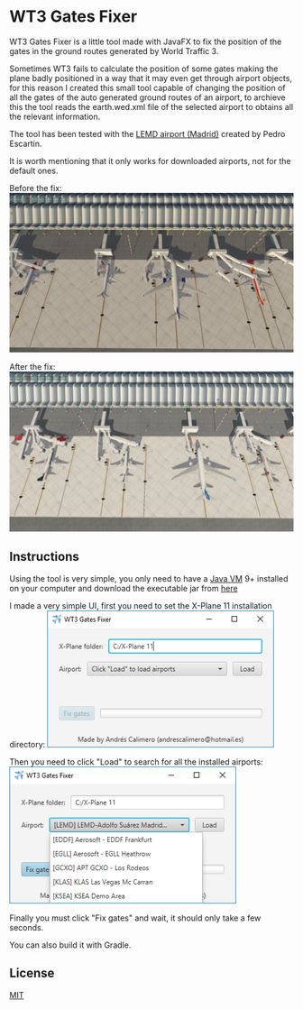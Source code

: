 # WT3 Gates Fixer

WT3 Gates Fixer is a little tool made with JavaFX to fix the position of the gates in the ground routes generated by World Traffic 3.

Sometimes WT3 fails to calculate the position of some gates making the plane badly positioned in a way that it may even get through airport objects, for this reason I created this small tool capable of changing the position of all the gates of the auto generated ground routes of an airport, to archieve this the tool reads the earth.wed.xml file of the selected airport to obtains all the relevant information.

The tool has been tested with the [LEMD airport (Madrid)](https://forums.x-plane.org/index.php?/files/file/38391-lemd-adolfo-su%C3%A1rez-madrid-barajas/) created by Pedro Escartin.

It is worth mentioning that it only works for downloaded airports, not for the default ones.

Before the fix:
![before the fix](https://raw.githubusercontent.com/AndresCalimero/wt3-gates-fixer/master/images/before.png "Before the fix")

After the fix:
![after the fix](https://raw.githubusercontent.com/AndresCalimero/wt3-gates-fixer/master/images/after.png "After the fix")

## Instructions

Using the tool is very simple, you only need to have a [Java VM](http://www.oracle.com/technetwork/java/javase/downloads/jre10-downloads-4417026.html) 9+ installed on your computer and download the executable jar from [here](https://github.com/AndresCalimero/wt3-gates-fixer/releases/latest)

I made a very simple UI, first you need to set the X-Plane 11 installation directory:
![UI1](https://raw.githubusercontent.com/AndresCalimero/wt3-gates-fixer/master/images/ui1.png "X-Plane 11 installation directory")

Then you need to click "Load" to search for all the installed airports:
![UI2](https://raw.githubusercontent.com/AndresCalimero/wt3-gates-fixer/master/images/ui2.png "Search for all the installed airports")

Finally you must click "Fix gates" and wait, it should only take a few seconds.

You can also build it with Gradle.

## License

  [MIT](LICENSE)

